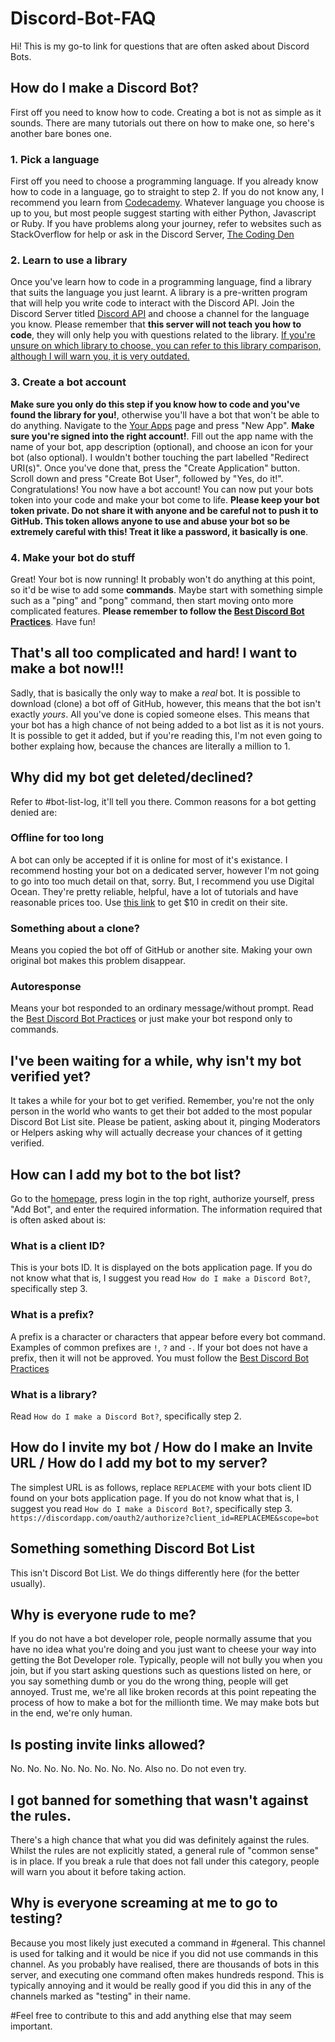 # Discord-Bot-FAQ

Hi! This is my go-to link for questions that are often asked about Discord Bots.

## How do I make a Discord Bot?
First off you need to know how to code. Creating a bot is not as simple as it sounds. There are many tutorials out there on how to make one, so here's another bare bones one.

### 1. Pick a language
First off you need to choose a programming language. If you already know how to code in a language, go to straight to step 2. If you do not know any, I recommend you learn from [Codecademy](https://www.codecademy.com/). Whatever language you choose is up to you, but most people suggest starting with either Python, Javascript or Ruby. If you have problems along your journey, refer to websites such as StackOverflow for help or ask in the Discord Server, [The Coding Den](https://discordapp.com/invite/rXMFcwk)

### 2. Learn to use a library
Once you've learn how to code in a programming language, find a library that suits the language you just learnt. A library is a pre-written program that will help you write code to interact with the Discord API. Join the Discord Server titled [Discord API](https://discord.gg/discord-api) and choose a channel for the language you know. Please remember that **this server will not teach you how to code**, they will only help you with questions related to the library. [If you're unsure on which library to choose, you can refer to this library comparison, although I will warn you, it is very outdated.](https://discordapi.com/unofficial/comparison.html)

### 3. Create a bot account
**Make sure you only do this step if you know how to code and you've found the library for you!**, otherwise you'll have a bot that won't be able to do anything. Navigate to the [Your Apps](https://discordapp.com/developers/applications/me) page and press "New App". **Make sure you're signed into the right account!**. Fill out the app name with the name of your bot, app description (optional), and choose an icon for your bot (also optional). I wouldn't bother touching the part labelled "Redirect URI(s)". Once you've done that, press the "Create Application" button. Scroll down and press "Create Bot User", followed by "Yes, do it!". Congratulations! You now have a bot account! You can now put your bots token into your code and make your bot come to life. **Please keep your bot token private. Do not share it with anyone and be careful not to push it to GitHub. This token allows anyone to use and abuse your bot so be extremely careful with this! Treat it like a password, it basically is one**.

### 4. Make your bot do stuff
Great! Your bot is now running! It probably won't do anything at this point, so it'd be wise to add some __commands__. Maybe start with something simple such as a "ping" and "pong" command, then start moving onto more complicated features. **Please remember to follow the [Best Discord Bot Practices](https://github.com/meew0/discord-bot-best-practices)**. Have fun!

## That's all too complicated and hard! I want to make a bot now!!!
Sadly, that is basically the only way to make a *real* bot. It is possible to download (clone) a bot off of GitHub, however, this means that the bot isn't exactly *yours*. All you've done is copied someone elses. This means that your bot has a high chance of not being added to a bot list as it is not yours. It is possible to get it added, but if you're reading this, I'm not even going to bother explaing how, because the chances are literally a million to 1.

## Why did my bot get deleted/declined?
Refer to #bot-list-log, it'll tell you there. Common reasons for a bot getting denied are:
### Offline for too long
A bot can only be accepted if it is online for most of it's existance. I recommend hosting your bot on a dedicated server, however I'm not going to go into too much detail on that, sorry. But, I recommend you use Digital Ocean. They're pretty reliable, helpful, have a lot of tutorials and have reasonable prices too. Use [this link](https://m.do.co/c/883e6bb18ff1) to get $10 in credit on their site.
### Something about a clone?
Means you copied the bot off of GitHub or another site. Making your own original bot makes this problem disappear.
### Autoresponse
Means your bot responded to an ordinary message/without prompt. Read the [Best Discord Bot Practices](https://github.com/meew0/discord-bot-best-practices) or just make your bot respond only to commands.

## I've been waiting for a while, why isn't my bot verified yet?
It takes a while for your bot to get verified. Remember, you're not the only person in the world who wants to get their bot added to the most popular Discord Bot List site. Please be patient, asking about it, pinging Moderators or Helpers asking why will actually decrease your chances of it getting verified.

## How can I add my bot to the bot list?
Go to the [homepage](https://bots.discord.pw/), press login in the top right, authorize yourself, press "Add Bot", and enter the required information. The information required that is often asked about is:
### What is a client ID?
This is your bots ID. It is displayed on the bots application page. If you do not know what that is, I suggest you read `How do I make a Discord Bot?`, specifically step 3.
### What is a prefix?
A prefix is a character or characters that appear before every bot command. Examples of common prefixes are `!`, `?` and `-`. If your bot does not have a prefix, then it will not be approved. You must follow the [Best Discord Bot Practices](https://github.com/meew0/discord-bot-best-practices)
### What is a library?
Read `How do I make a Discord Bot?`, specifically step 2.

## How do I invite my bot / How do I make an Invite URL / How do I add my bot to my server?
The simplest URL is as follows, replace `REPLACEME` with your bots client ID found on your bots application page. If you do not know what that is, I suggest you read `How do I make a Discord Bot?`, specifically step 3.
`https://discordapp.com/oauth2/authorize?client_id=REPLACEME&scope=bot`

## Something something Discord Bot List
This isn't Discord Bot List. We do things differently here (for the better usually).

## Why is everyone rude to me?
If you do not have a bot developer role, people normally assume that you have no idea what you're doing and you just want to cheese your way into getting the Bot Developer role. Typically, people will not bully you when you join, but if you start asking questions such as questions listed on here, or you say something dumb or you do the wrong thing, people will get annoyed. Trust me, we're all like broken records at this point repeating the process of how to make a bot for the millionth time. We may make bots but in the end, we're only human.

## Is posting invite links allowed?
No. No. No. No. No. No. No. No. Also no. Do not even try.

## I got banned for something that wasn't against the rules.
There's a high chance that what you did was definitely against the rules. Whilst the rules are not explicitly stated, a general rule of "common sense" is in place. If you break a rule that does not fall under this category, people will warn you about it before taking action.

## Why is everyone screaming at me to go to testing?
Because you most likely just executed a command in #general. This channel is used for talking and it would be nice if you did not use commands in this channel. As you probably have realised, there are thousands of bots in this server, and executing one command often makes hundreds respond. This is typically annoying and it would be really good if you did this in any of the channels marked as "testing" in their name.


#Feel free to contribute to this and add anything else that may seem important.
